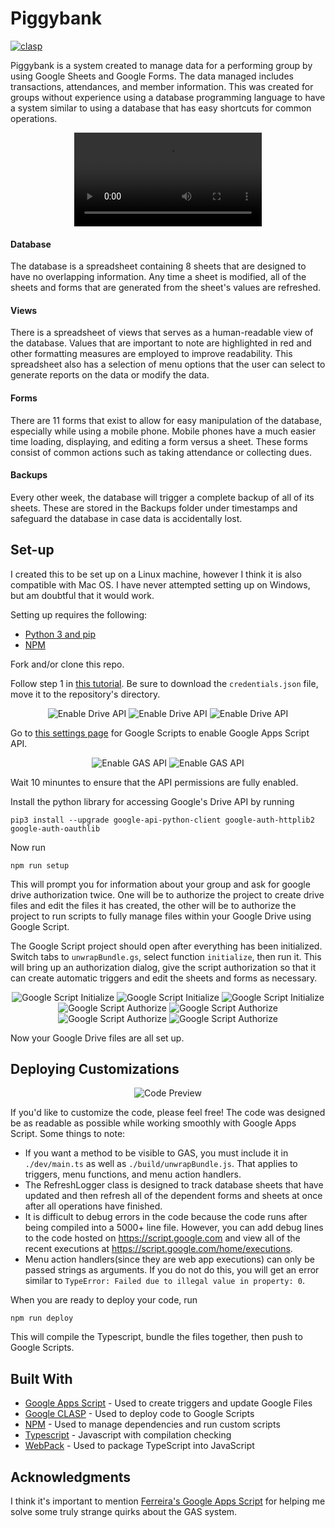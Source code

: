 # Piggybank

[![clasp](https://img.shields.io/badge/built%20with-clasp-4285f4.svg)](https://github.com/google/clasp)

Piggybank is a system created to manage data for a performing group by using
Google Sheets and Google Forms. The data managed includes transactions,
attendances, and member information. This was created for groups without
experience using a database programming language to have a system similar
to using a database that has easy shortcuts for common operations.

<p align="center">
<video autoplay>
    <source src="media/demo.mp4" type="video/mp4">
</video>
</p>

#### Database
The database is a spreadsheet containing 8 sheets that are designed to have
no overlapping information. Any time a sheet is modified, all of the sheets
and forms that are generated from the sheet's values are refreshed.

#### Views
There is a spreadsheet of views that serves as a human-readable view of the
database. Values that are important to note are highlighted in red and other
formatting measures are employed to improve readability. This spreadsheet also
has a selection of menu options that the user can select to generate reports
on the data or modify the data.

#### Forms
There are 11 forms that exist to allow for easy manipulation of the database,
especially while using a mobile phone. Mobile phones have a much easier time
loading, displaying, and editing a form versus a sheet. These forms consist
of common actions such as taking attendance or collecting dues.

#### Backups
Every other week, the database will trigger a complete backup of all of its
sheets. These are stored in the Backups folder under timestamps and safeguard
the database in case data is accidentally lost.

## Set-up

I created this to be set up on a Linux machine, however I think it is also
compatible with Mac OS. I have never attempted setting up on Windows, but am
doubtful that it would work.

Setting up requires the following:
* [Python 3 and pip][link_python]
* [NPM][link_npm]

Fork and/or clone this repo.

Follow step 1 in [this tutorial][link_quickstart]. Be sure to download the
`credentials.json` file, move it to the repository's directory.

<p align="center">
 <img alt="Enable Drive API" src="media/Enable_Drive_API_pt1.png" title="Enable Drive API">
 <img alt="Enable Drive API" src="media/Enable_Drive_API_pt2.png" title="Enable Drive API">
 <img alt="Enable Drive API" src="media/Enable_Drive_API_pt3.png" title="Enable Drive API">
</p>

Go to [this settings page](https://script.google.com/u/3/home/usersettings) for Google Scripts to enable Google Apps Script API.

<p align="center">
 <img alt="Enable GAS API" src="media/Enable_GAS_API_pt1.png" title="Enable GAS API">
 <img alt="Enable GAS API" src="media/Enable_GAS_API_pt2.png" title="Enable GAS API">
</p>

Wait 10 minuntes to ensure that the API permissions are fully enabled.

Install the python library for accessing Google's Drive API by running

```
pip3 install --upgrade google-api-python-client google-auth-httplib2 google-auth-oauthlib
```

Now run

```
npm run setup
```

This will prompt you for information about your group and ask for google drive
authorization twice. One will be to authorize the project to create drive files
and edit the files it has created, the other will be to authorize the project
to run scripts to fully manage files within your Google Drive using Google
Script.

The Google Script project should open after everything has been initialized.
Switch tabs to `unwrapBundle.gs`, select function `initialize`, then run it.
This will bring up an authorization dialog, give the script authorization so
that it can create automatic triggers and edit the sheets and forms as
necessary.

<p align="center">
 <img alt="Google Script Initialize" src="media/GS_Initialize_pt1.png" title="Google Script Initialize">
 <img alt="Google Script Initialize" src="media/GS_Initialize_pt2.png" title="Google Script Initialize">
 <img alt="Google Script Initialize" src="media/GS_Initialize_pt3.png" title="Google Script Initialize">
 <img alt="Google Script Authorize" src="media/GS_Authorization_pt1.png" title="Google Script Authorize">
 <img alt="Google Script Authorize" src="media/GS_Authorization_pt2.png" title="Google Script Authorize">
 <img alt="Google Script Authorize" src="media/GS_Authorization_pt3.png" title="Google Script Authorize">
 <img alt="Google Script Authorize" src="media/GS_Authorization_pt4.png" title="Google Script Authorize">
</p>

Now your Google Drive files are all set up.

## Deploying Customizations

<p align="center">
 <img alt="Code Preview" src="media/Code_Preview.png" title="Code Preview">
</p>

If you'd like to customize the code, please feel free! The code was designed
be as readable as possible while working smoothly with Google Apps Script. Some
things to note:

* If you want a method to be visible to GAS, you must include it in
`./dev/main.ts` as well as `./build/unwrapBundle.js`. That applies to triggers,
menu functions, and menu action handlers.
* The RefreshLogger class is designed to track database sheets that have
updated and then refresh all of the dependent forms and sheets at once after
all operations have finished.
* It is difficult to debug errors in the code because the code runs after being
compiled into a 5000+ line file. However, you can add debug lines to the code
hosted on https://script.google.com and view all of the recent executions at
https://script.google.com/home/executions.
* Menu action handlers(since they are web app executions) can only be passed
strings as arguments. If you do not do this, you will get an error similar to
`TypeError: Failed due to illegal value in property: 0`.

When you are ready to deploy your code, run
```
npm run deploy
```

This will compile the Typescript, bundle the files together, then push to
Google Scripts.

## Built With

* [Google Apps Script][link_gas] - Used to create triggers and update Google Files
* [Google CLASP][link_clasp] - Used to deploy code to Google Scripts
* [NPM][link_npm] - Used to manage dependencies and run custom scripts
* [Typescript][link_typescript] - Javascript with compilation checking
* [WebPack][link_webpack] - Used to package TypeScript into JavaScript

## Acknowledgments

I think it's important to mention
[Ferreira's Google Apps Script][link_ferreira] for helping me solve some truly
strange quirks about the GAS system.

[link_gas]: https://developers.google.com/apps-script/
[link_clasp]: https://github.com/google/clasp
[link_npm]: https://www.npmjs.com/
[link_typescript]: https://github.com/microsoft/TypeScript
[link_webpack]: https://webpack.js.org/

[link_quickstart]: https://developers.google.com/drive/api/v3/quickstart/python
[link_python]: https://www.python.org/downloads/release/python-374/
[link_npm]: https://www.npmjs.com/get-npm

[link_ferreira]: https://the-eye.eu/public/Books/IT%20Various/OReilly%20Google%20Apps%20Script%2C%20Web%20Application%20Development%20Essentials%202nd%20%282014%29.pdf

